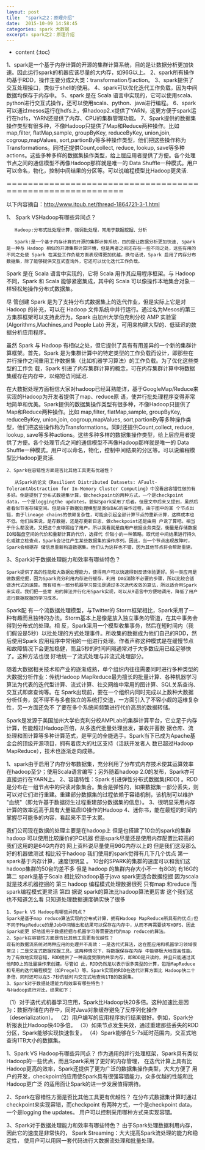 ```yaml
---
layout: post
tile:  "spark之2：原理介绍"
date:  2015-10-09 14:58:45
categories: spark 大数据 
excerpt: spark之2：原理介绍
---
```


* content
{:toc}


 

1、spark是一个基于内存计算的开源的集群计算系统，目的是让数据分析更加快速。因此运行spark的机器应该尽量的大内存，如96G以上。
2、spark所有操作均基于RDD，操作主要分成2大类：transformation与action。
3、spark提供了交互处理接口，类似于shell的使用。
4、spark可以优化迭代工作负载，因为中间数据均保存于内存中。
5、spark 是在 Scala 语言中实现的，它可以使用scala、python进行交互式操作，还可以使用scala、python、java进行编程。
6、spark可以通过mesos运行在hdfs上，但hadoop2.x提供了YARN，这更方便于spark运行在hdfs，YARN还提供了内存、CPU的集群管理功能。
7、Spark提供的数据集操作类型有很多种，不像Hadoop只提供了Map和Reduce两种操作。比如 map,filter, flatMap,sample, groupByKey, reduceByKey, union,join, cogroup,mapValues, sort,partionBy等多种操作类型，他们把这些操作称为Transformations。同时还提供Count,collect, reduce, lookup, save等多种actions。这些多种多样的数据集操作类型，给上层应用者提供了方便。各个处理节点之间的通信模型不再像Hadoop那样就是唯一的 Data Shuffle一种模式。用户可以命名，物化，控制中间结果的分区等。可以说编程模型比Hadoop更灵活.


＝＝＝＝＝＝＝＝＝＝＝＝＝＝＝＝＝＝＝＝＝＝＝＝＝＝＝＝＝＝＝＝＝＝＝＝＝＝＝＝＝＝＝＝＝＝＝＝＝＝＝＝＝＝＝＝＝＝

 以下内容摘自：http://www.itpub.net/thread-1864721-3-1.html

1、   Spark VSHadoop有哪些异同点？

       Hadoop:分布式批处理计算，强调批处理，常用于数据挖掘、分析

       Spark:是一个基于内存计算的开源的集群计算系统，目的是让数据分析更加快速, Spark 是一种与 Hadoop 相似的开源集群计算环境，但是两者之间还存在一些不同之处，这些有用的不同之处使 Spark 在某些工作负载方面表现得更加优越，换句话说，Spark 启用了内存分布数据集，除了能够提供交互式查询外，它还可以优化迭代工作负载。

Spark 是在 Scala 语言中实现的，它将 Scala 用作其应用程序框架。与 Hadoop 不同，Spark 和 Scala 能够紧密集成，其中的 Scala 可以像操作本地集合对象一样轻松地操作分布式数据集。

尽 管创建 Spark 是为了支持分布式数据集上的迭代作业，但是实际上它是对 Hadoop 的补充，可以在 Hadoop 文件系统中并行运行。通过名为Mesos的第三方集群框架可以支持此行为。Spark 由加州大学伯克利分校 AMP 实验室 (Algorithms,Machines,and People Lab) 开发，可用来构建大型的、低延迟的数据分析应用程序。

虽然 Spark 与 Hadoop 有相似之处，但它提供了具有有用差异的一个新的集群计算框架。首先，Spark 是为集群计算中的特定类型的工作负载而设计，即那些在并行操作之间重用工作数据集（比如机器学习算法）的工作负载。为了优化这些类型的工作负 载，Spark 引进了内存集群计算的概念，可在内存集群计算中将数据集缓存在内存中，以缩短访问延迟.

在大数据处理方面相信大家对hadoop已经耳熟能详，基于GoogleMap/Reduce来实现的Hadoop为开发者提供了map、reduce原 语，使并行批处理程序变得非常地简单和优美。Spark提供的数据集操作类型有很多种，不像Hadoop只提供了Map和Reduce两种操作。比如 map,filter, flatMap,sample, groupByKey, reduceByKey, union,join, cogroup,mapValues, sort,partionBy等多种操作类型，他们把这些操作称为Transformations。同时还提供Count,collect, reduce, lookup, save等多种actions。这些多种多样的数据集操作类型，给上层应用者提供了方便。各个处理节点之间的通信模型不再像Hadoop那样就是唯一的 Data Shuffle一种模式。用户可以命名，物化，控制中间结果的分区等。可以说编程模型比Hadoop更灵活.



    2、Spark在容错性方面是否比其他工具更有优越性？

       从Spark的论文《Resilient Distributed Datasets: AFault-TolerantAbstraction for In-Memory Cluster Computing》中没看出容错性做的有多好。倒是提到了分布式数据集计算，做checkpoint的两种方式，一个是checkpoint data，一个是loggingthe updates。貌似Spark采用了后者。但是文中后来又提到，虽然后者看似节省存储空间。但是由于数据处理模型是类似DAG的操作过程，由于图中的某 个节点出错，由于lineage chains的依赖复杂性，可能会引起全部计算节点的重新计算，这样成本也不低。他们后来说，是存数据，还是存更新日志，做checkpoint还是由用 户说了算吧。相当于什么都没说，又把这个皮球踢给了用户。所以我看就是由用户根据业务类型，衡量是存储数据IO和磁盘空间的代价和重新计算的代价，选择代 价较小的一种策略。取代给中间结果进行持久化或建立检查点，Spark会记住产生某些数据集的操作序列。因此，当一个节点出现故障时，Spark会根据存 储信息重新构造数据集。他们认为这样也不错，因为其他节点将会帮助重建。


   3、Spark对于数据处理能力和效率有哪些特色？

    Spark提供了高的性能和大数据处理能力，使得用户可以快速得到反馈体验更好。另一类应用是做数据挖掘，因为Spark充分利用内存进行缓存，利用 DAG消除不必要的步骤，所以比较合适做迭代式的运算。而有相当一部分机器学习算法是通过多次迭代收敛的算法，所以适合用Spark来实现。我们把一些常 用的算法并行化用Spark实现，可以从R语言中方便地调用，降低了用户进行数据挖掘的学习成本。

Spark配 有一个流数据处理模型，与Twitter的 Storm框架相比，Spark采用了一种有趣而且独特的办法。Storm基本上是像是放入独立事务的管道，在其中事务会得到分布式的处理。相 反，Spark采用一个模型收集事务，然后在短时间内（我们假设是5秒）以批处理的方式处理事件。所收集的数据成为他们自己的RDD，然后使用Spark 应用程序中常用的一组进行处理。作者声称这种模式是在缓慢节点和故障情况下会更加稳健，而且5秒的时间间隔通常对于大多数应用已经足够快了。这种方法也很 好地统一了流式处理与非流式处理部分。



随着大数据相关技术和产业的逐渐成熟，单个组织内往往需要同时进行多种类型的大数据分析作业：传统Hadoop MapReduce最为擅长的批量计算、各种机器学习算法为代表的迭代型计算、流式计算、社交网络中常用的图计算、SQL关系查询、交互式即席查询等。在 Spark出现前，要在一个组织内同时完成以上数种大数据分析任务，就不得不与多套独立的系统打交道，一方面引入了不容小觑的运维复杂性，另一方面还免不 了要在多个系统间频繁进行代价高昂的数据转储。

Spark是发源于美国加州大学伯克利分校AMPLab的集群计算平台，它立足于内存计算，性能超过Hadoop百倍，从多迭代批量处理出发，兼收并蓄数 据仓库、流处理和图计算等多种计算范式，是罕见的全能选手。Spark当下已成为Apache基金会的顶级开源项目，拥有着庞大的社区支持（活跃开发者人 数已超过Hadoop MapReduce），技术也逐渐走向成熟。



1、spark由于启用了内存分布数据集，充分利用了分布式内存技术使其运算效率在hadoop至少；使用Scala语言编写；另外随着hadoop 2.0的发布，Spark亦可直接运行在YARN上。
2、容错特性：Spark 引进弹性分布式数据集(RDD) 。RDD 是分布在一组节点中的只读对象集合。集合是弹性的，如果数据集一部分丢失，则可以对它们进行重建。重建部分数据集的过程依赖于容错机制，该机制可以维护 "血统"（即允许基于数据衍生过程重建部分数据集的信息）。
3、很明显采用内存计算的效率远高于具有大量磁盘IO操作的Hadoop
4、迷你书，能在最短的时间内掌握尽可能多的内容，看起来不至于太累。



我们公司现在数据的处理主要是在hadoop上   但是也搭建了10台的spark的集群   
hadoop 可以使用比较廉价的PC机器    但是spark尽量还是使用内存配置比较高的   我们这用的是64G内存的
网上资料说尽量使用96G内存以上的   但是我们这没那么好的机器做测试
相比较于hadoop   我们使用的spark觉得有几下几个优点
第一 spark基于内存计算，速度很明显 。  10台的SPARK的集群的速度可以和我们这hadoop集群的50台的差不多  但是 hadoop 的集群内存大小不一  有8G的  有16G的  
第二  spark是基于Scala  相比较hadoop基于java    spark更适合数据挖掘       因为scala就是技术机器挖掘的
第三  hadoop 编程模式处理数据很死  只有map 和reduce   而spark编程模式更灵活
第四  据说 spark的算法比hadoop算法更厉害   这个我们这也不知道怎么看    只知道处理数据速度确实快了很多



    1、Spark VS Hadoop有哪些异同点？
    Spark是基于map reduce算法实现的分布式计算，拥有Hadoop MapReduce所具有的优点;但不同于MapReduce的是Job中间输出和结果可以保存在内存中，从而不再需要读写HDFS，因此Spark能更 好地适用于数据挖掘与机器学习等需要迭代的map reduce的算法。   
    2、Spark在容错性方面是否比其他工具更有优越性？
    现有的数据流系统对两种应用的处理并不高效：一是迭代式算法，这在图应用和机器学习领域很常见；二是交互式数据挖掘工具。这两种情况下，将数据保存在内存 中能够极大地提高性能。为了有效地实现容错，RDD提供了一种高度受限的共享内存，即RDD是只读的，并且只能通过其他RDD上的批量操作来创建。尽管如 此，RDD仍然足以表示很多类型的计算，包括MapReduce和专用的迭代编程模型（如Pregel）等。Spark实现的RDD在迭代计算方面比 Hadoop快二十多倍，同时还可以在5-7秒的延时内交互式地查询1TB的数据集。
    3、Spark对于数据处理能力和效率有哪些特色？
    与Hadoop进行对比，结果如下：
   （1）对于迭代式机器学习应用，Spark比Hadoop快20多倍。这种加速比是因为：数据存储在内存中，同时Java对象缓存避免了反序列化操作（deserialization）。
   （2）用户编写的应用程序执行结果很好。例如，Spark分析报表比Hadoop快40多倍。
   （3）如果节点发生失效，通过重建那些丢失的RDD分区，Spark能够实现快速恢复。
   （4）Spark能够在5-7s延时范围内，交互式地查询1TB大小的数据集。



 1、Spark VS Hadoop有哪些异同点？
作为通用的并行处理框架，Spark具有类似Hadoop的一些优点，而且Spark采用了更好的内存管理，
在迭代计算上具有比Hadoop更高的效率，Spark还提供了更为广泛的数据集操作类型，大大方便了
用户的开发，checkpoint的应用使Spark具有很强容错能力，众多优越的性能和比Hadoop更广泛
的适用面让Spark的进一步发展值得期待。
   
2、Spark在容错性方面是否比其他工具更有优越性？
在分布式数据集计算时通过checkpoint来实现容错，而checkpoint
有两种方式，一个是checkpoint data，一个是logging the updates。
用户可以控制采用哪种方式来实现容错。

3、Spark对于数据处理能力和效率有哪些特色？
由于Spark处理数据利用内存，因此它的速度是非常快的，
Spark Streaming：大大提高Spark流处理的能力和稳定性，
使用户可以用同一套代码进行大数据流处理和批量处理。
